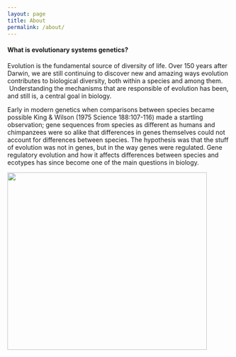 ```yaml
--- 
layout: page 
title: About 
permalink: /about/ 
---
```


#### What is evolutionary systems genetics? #### 

Evolution is the fundamental source of diversity of life. Over 150 years after Darwin, we are still continuing to discover new and amazing ways evolution contributes to biological diversity, both within a species and among them.  Understanding the mechanisms that are responsible of evolution has been, and still is, a central goal in biology.

Early in modern genetics when comparisons between species became possible King & Wilson (1975 Science 188:107-116) made a startling observation; gene sequences from species as different as humans and chimpanzees were so alike that differences in genes themselves could not account for differences between species. The hypothesis was that the stuff of evolution was not in genes, but in the way genes were regulated. Gene regulatory evolution and how it affects differences between species and ecotypes has since become one of the main questions in biology.

<img align="center" width="450" height="400" src="http://jpverta.github.io/figures/SystemsGenetics.jpg">
